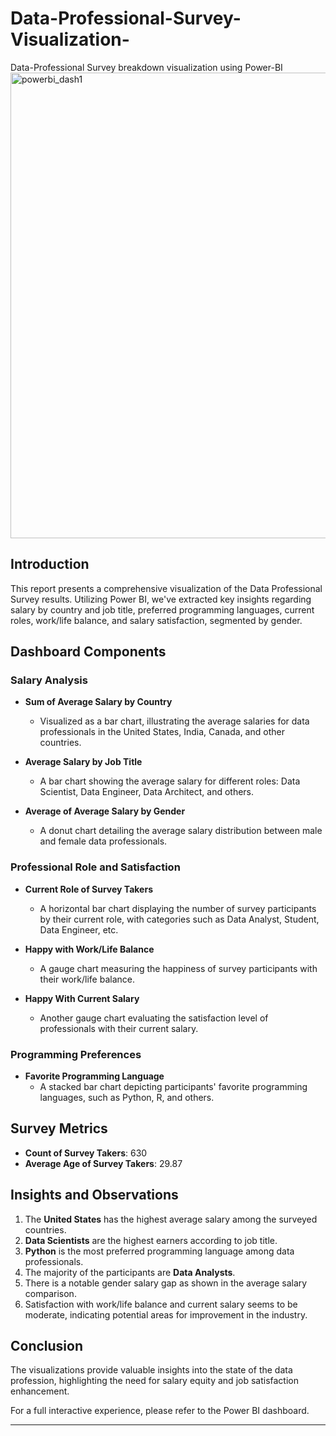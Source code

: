 # Data-Professional-Survey-Visualization-
Data-Professional Survey breakdown visualization using Power-BI
<img width="745" alt="powerbi_dash1" src="https://github.com/yamini6621/Data-Professional-Survey-Visualization-/assets/113737709/f28192df-7fec-4134-ae19-5cfe24f0473e">

## Introduction

This report presents a comprehensive visualization of the Data Professional Survey results. Utilizing Power BI, we've extracted key insights regarding salary by country and job title, preferred programming languages, current roles, work/life balance, and salary satisfaction, segmented by gender.

## Dashboard Components

### Salary Analysis

- **Sum of Average Salary by Country**
  - Visualized as a bar chart, illustrating the average salaries for data professionals in the United States, India, Canada, and other countries.

- **Average Salary by Job Title**
  - A bar chart showing the average salary for different roles: Data Scientist, Data Engineer, Data Architect, and others.

- **Average of Average Salary by Gender**
  - A donut chart detailing the average salary distribution between male and female data professionals.

### Professional Role and Satisfaction

- **Current Role of Survey Takers**
  - A horizontal bar chart displaying the number of survey participants by their current role, with categories such as Data Analyst, Student, Data Engineer, etc.

- **Happy with Work/Life Balance**
  - A gauge chart measuring the happiness of survey participants with their work/life balance.

- **Happy With Current Salary**
  - Another gauge chart evaluating the satisfaction level of professionals with their current salary.

### Programming Preferences

- **Favorite Programming Language**
  - A stacked bar chart depicting participants' favorite programming languages, such as Python, R, and others.

## Survey Metrics

- **Count of Survey Takers**: 630
- **Average Age of Survey Takers**: 29.87

## Insights and Observations

1. The **United States** has the highest average salary among the surveyed countries.
2. **Data Scientists** are the highest earners according to job title.
3. **Python** is the most preferred programming language among data professionals.
4. The majority of the participants are **Data Analysts**.
5. There is a notable gender salary gap as shown in the average salary comparison.
6. Satisfaction with work/life balance and current salary seems to be moderate, indicating potential areas for improvement in the industry.

## Conclusion

The visualizations provide valuable insights into the state of the data profession, highlighting the need for salary equity and job satisfaction enhancement.

For a full interactive experience, please refer to the Power BI dashboard.

---



